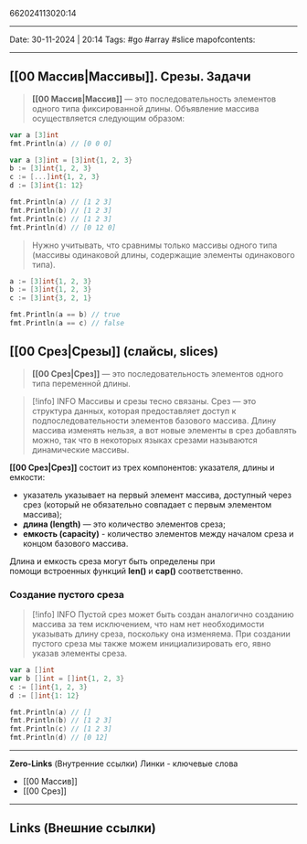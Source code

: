 662024113020:14
___
Date: 30-11-2024 | 20:14
Tags: #go #array #slice 
mapofcontents: 
___
## [[00 Массив|Массивы]]. Срезы. Задачи

> **[[00 Массив|Массив]]** — это последовательность элементов одного типа фиксированной длины. Объявление массива осуществляется следующим образом:

```Go
var a [3]int
fmt.Println(a) // [0 0 0]

var a [3]int = [3]int{1, 2, 3}
b := [3]int{1, 2, 3}
c := [...]int{1, 2, 3}
d := [3]int{1: 12}

fmt.Println(a) // [1 2 3]
fmt.Println(b) // [1 2 3]
fmt.Println(c) // [1 2 3]
fmt.Println(d) // [0 12 0]
```

> Нужно учитывать, что сравнимы только массивы одного типа (массивы одинаковой длины, содержащие элементы одинакового типа).

```Go
a := [3]int{1, 2, 3}
b := [3]int{1, 2, 3}
c := [3]int{3, 2, 1}

fmt.Println(a == b) // true
fmt.Println(a == c) // false
```

## [[00 Срез|Срезы]] (слайсы, slices)

> **[[00 Срез|Срез]]** — это последовательность элементов одного типа переменной длины.

>[!info] INFO 
>Массивы и срезы тесно связаны. Срез — это структура данных, которая предоставляет доступ к подпоследовательности элементов базового массива. Длину массива изменять нельзя, а вот новые элементы в срез добавлять можно, так что в некоторых языках срезами называются динамические массивы.

**[[00 Срез|Срез]]** состоит из трех компонентов: указателя, длины и емкости:
- указатель указывает на первый элемент массива, доступный через срез (который не обязательно совпадает с первым элементом массива);
- **длина (length)** — это количество элементов среза;
- **емкость (capacity)** - количество элементов между началом среза и концом базового массива.

Длина и емкость среза могут быть определены при помощи встроенных функций **len()** и **cap()** соответственно.

### Создание пустого среза

> [!info] INFO 
> Пустой срез может быть создан аналогично созданию массива за тем исключением, что нам нет необходимости указывать длину среза, поскольку она изменяема. При создании пустого среза мы также можем инициализировать его, явно указав элементы среза.

```Go
var a []int
var b []int = []int{1, 2, 3}
c := []int{1, 2, 3}
d := []int{1: 12}

fmt.Println(a) // []
fmt.Println(b) // [1 2 3]
fmt.Println(c) // [1 2 3]
fmt.Println(d) // [0 12]
```





-----
**Zero-Links**  (Внутренние ссылки) Линки - ключевые слова
- [[00 Массив]]
- [[00 Срез]]
------
**Links** (Внешние ссылки)
-
